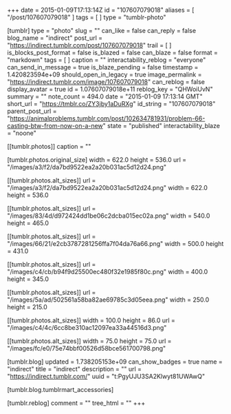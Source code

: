 +++
date = 2015-01-09T17:13:14Z
id = "107607079018"
aliases = [ "/post/107607079018" ]
tags = [ ]
type = "tumblr-photo"

[tumblr]
type = "photo"
slug = ""
can_like = false
can_reply = false
blog_name = "indirect"
post_url = "https://indirect.tumblr.com/post/107607079018"
trail = [ ]
is_blocks_post_format = false
is_blazed = false
can_blaze = false
format = "markdown"
tags = [ ]
caption = ""
interactability_reblog = "everyone"
can_send_in_message = true
is_blaze_pending = false
timestamp = 1.420823594e+09
should_open_in_legacy = true
image_permalink = "https://indirect.tumblr.com/image/107607079018"
can_reblog = false
display_avatar = true
id = 1.07607079018e+11
reblog_key = "QHWoiUvN"
summary = ""
note_count = 494.0
date = "2015-01-09 17:13:14 GMT"
short_url = "https://tmblr.co/ZY3jby1aDuRXg"
id_string = "107607079018"
parent_post_url = "https://animalproblems.tumblr.com/post/102634781931/problem-66-casting-btw-from-now-on-a-new"
state = "published"
interactability_blaze = "noone"

[[tumblr.photos]]
caption = ""

[tumblr.photos.original_size]
width = 622.0
height = 536.0
url = "/images/a3/f2/da7bd9522ea2a20b031ac5d12d24.png"

[[tumblr.photos.alt_sizes]]
url = "/images/a3/f2/da7bd9522ea2a20b031ac5d12d24.png"
width = 622.0
height = 536.0

[[tumblr.photos.alt_sizes]]
url = "/images/83/4d/d972424dd1be06c2dcba015ec02a.png"
width = 540.0
height = 465.0

[[tumblr.photos.alt_sizes]]
url = "/images/66/21/e2cb3787281256ffa7f04da76a66.png"
width = 500.0
height = 431.0

[[tumblr.photos.alt_sizes]]
url = "/images/c4/cb/b94f9d25500ec480f32e1985f80c.png"
width = 400.0
height = 345.0

[[tumblr.photos.alt_sizes]]
url = "/images/5a/ad/502561a58ba82ae69785c3d05eea.png"
width = 250.0
height = 215.0

[[tumblr.photos.alt_sizes]]
width = 100.0
height = 86.0
url = "/images/c4/4c/6cc8be310ac12097ea33a44516d3.png"

[[tumblr.photos.alt_sizes]]
width = 75.0
height = 75.0
url = "/images/fc/e0/75e74bbf00526d58bce561700798.png"

[tumblr.blog]
updated = 1.738205153e+09
can_show_badges = true
name = "indirect"
title = "indirect"
description = ""
url = "https://indirect.tumblr.com/"
uuid = "t:PgyUJU3SA2Klwyt81UWAwQ"

[tumblr.blog.tumblrmart_accessories]

[tumblr.reblog]
comment = ""
tree_html = ""
+++
